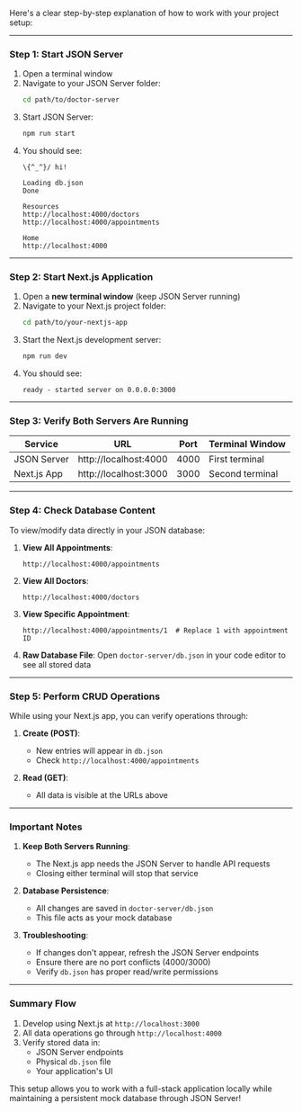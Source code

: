 Here's a clear step-by-step explanation of how to work with your project setup:

---

### **Step 1: Start JSON Server**
1. Open a terminal window
2. Navigate to your JSON Server folder:
   ```bash
   cd path/to/doctor-server
   ```
3. Start JSON Server:
   ```bash
   npm run start
   ```
4. You should see:
   ```
   \{^_^}/ hi!

   Loading db.json
   Done

   Resources
   http://localhost:4000/doctors
   http://localhost:4000/appointments

   Home
   http://localhost:4000
   ```

---

### **Step 2: Start Next.js Application**
1. Open a **new terminal window** (keep JSON Server running)
2. Navigate to your Next.js project folder:
   ```bash
   cd path/to/your-nextjs-app
   ```
3. Start the Next.js development server:
   ```bash
   npm run dev
   ```
4. You should see:
   ```
   ready - started server on 0.0.0.0:3000
   ```

---

### **Step 3: Verify Both Servers Are Running**
| Service        | URL                  | Port  | Terminal Window |
|----------------|----------------------|-------|-----------------|
| JSON Server    | http://localhost:4000 | 4000  | First terminal  |
| Next.js App    | http://localhost:3000 | 3000  | Second terminal |

---

### **Step 4: Check Database Content**
To view/modify data directly in your JSON database:

1. **View All Appointments**:
   ```
   http://localhost:4000/appointments
   ```

2. **View All Doctors**:
   ```
   http://localhost:4000/doctors
   ```

3. **View Specific Appointment**:
   ```
   http://localhost:4000/appointments/1  # Replace 1 with appointment ID
   ```

4. **Raw Database File**:
   Open `doctor-server/db.json` in your code editor to see all stored data

---

### **Step 5: Perform CRUD Operations**
While using your Next.js app, you can verify operations through:

1. **Create (POST)**:
   - New entries will appear in `db.json`
   - Check `http://localhost:4000/appointments`

2. **Read (GET)**:
   - All data is visible at the URLs above

---

### **Important Notes**
1. **Keep Both Servers Running**:
   - The Next.js app needs the JSON Server to handle API requests
   - Closing either terminal will stop that service

2. **Database Persistence**:
   - All changes are saved in `doctor-server/db.json`
   - This file acts as your mock database

3. **Troubleshooting**:
   - If changes don't appear, refresh the JSON Server endpoints
   - Ensure there are no port conflicts (4000/3000)
   - Verify `db.json` has proper read/write permissions

---

### **Summary Flow**
1. Develop using Next.js at `http://localhost:3000`
2. All data operations go through `http://localhost:4000`
3. Verify stored data in:
   - JSON Server endpoints
   - Physical `db.json` file
   - Your application's UI

This setup allows you to work with a full-stack application locally while maintaining a persistent mock database through JSON Server!
